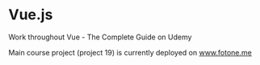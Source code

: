 # Vue.js

Work throughout Vue - The Complete Guide on Udemy

Main course project (project 19) is currently deployed on www.fotone.me
